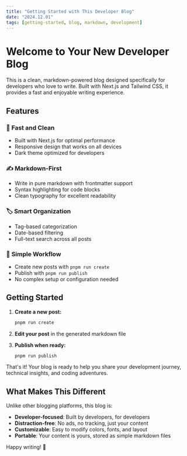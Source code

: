 ```yaml
---
title: "Getting Started with This Developer Blog"
date: "2024.12.01"
tags: [getting-started, blog, markdown, development]
---
```


# Welcome to Your New Developer Blog

This is a clean, markdown-powered blog designed specifically for developers who love to write. Built with Next.js and Tailwind CSS, it provides a fast and enjoyable writing experience.

## Features

### 🚀 **Fast and Clean**
- Built with Next.js for optimal performance
- Responsive design that works on all devices
- Dark theme optimized for developers

### ✍️ **Markdown-First**
- Write in pure markdown with frontmatter support
- Syntax highlighting for code blocks
- Clean typography for excellent readability

### 🏷️ **Smart Organization**
- Tag-based categorization
- Date-based filtering
- Full-text search across all posts

### 📝 **Simple Workflow**
- Create new posts with `pnpm run create`
- Publish with `pnpm run publish`
- No complex setup or configuration needed

## Getting Started

1. **Create a new post:**
   ```bash
   pnpm run create
   ```

2. **Edit your post** in the generated markdown file

3. **Publish when ready:**
   ```bash
   pnpm run publish
   ```

That's it! Your blog is ready to help you share your development journey, technical insights, and coding adventures.

## What Makes This Different

Unlike other blogging platforms, this blog is:
- **Developer-focused**: Built by developers, for developers
- **Distraction-free**: No ads, no tracking, just your content
- **Customizable**: Easy to modify colors, fonts, and layout
- **Portable**: Your content is yours, stored as simple markdown files

Happy writing! 🎉
